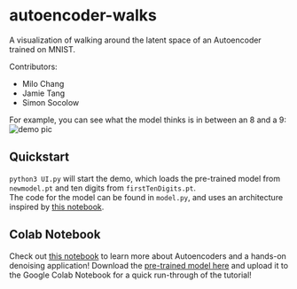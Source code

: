 # autoencoder-walks

A visualization of walking around the latent space of an Autoencoder trained on MNIST.  

Contributors:
- Milo Chang
- Jamie Tang
- Simon Socolow
  
For example, you can see what the model thinks is in between an 8 and a 9:  ![demo pic](https://raw.githubusercontent.com/ssocolow/autoencoder-walks/main/demo.png)  

## Quickstart
`python3 UI.py` will start the demo, which loads the pre-trained model from `newmodel.pt` and ten digits from `firstTenDigits.pt`.  
The code for the model can be found in `model.py`, and uses an architecture inspired by [this notebook](https://www.eecs.qmul.ac.uk/~sgg/_ECS795P_/papers/WK07-8_PyTorch_Tutorial2.html).

## Colab Notebook
Check out [this notebook](https://colab.research.google.com/drive/1d6SCKH-AVXe5JO0dLGqVVMnzxSvtHRE1?usp=sharing) to learn more about Autoencoders and a hands-on denoising application! Download the [pre-trained model here](https://drive.google.com/file/d/15ASJL8kMWnWGc9mo6icnPRyUKPGSJQWk/view?usp=sharing) and upload it to the Google Colab Notebook for a quick run-through of the tutorial!
